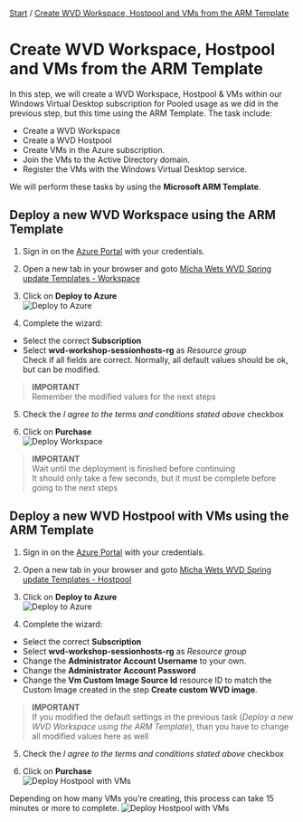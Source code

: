 [Start](/CA-Microsoft-WVD_ARM-Workshop/) / [Create WVD Workspace, Hostpool and VMs from the ARM Template](/CA-Microsoft-WVD_ARM-Workshop/Create%20WVD%20Hostpool%20and%20VMs%20using%20the%20ARM%20Template/)
# Create WVD Workspace, Hostpool and VMs from the ARM Template

In this step, we will create a WVD Workspace, Hostpool & VMs within our Windows Virtual Desktop subscription for Pooled usage as we did in the previous step, but this time using the ARM Template. The task include:

* Create a WVD Workspace
* Create a WVD Hostpool
* Create VMs in the Azure subscription.
* Join the VMs to the Active Directory domain.
* Register the VMs with the Windows Virtual Desktop service.

We will perform these tasks by using the **Microsoft ARM Template**. 

## Deploy a new WVD Workspace using the ARM Template
1. Sign in on the [Azure Portal](https://portal.azure.com) with your credentials.

2. Open a new tab in your browser and goto [Micha Wets WVD Spring update Templates - Workspace](https://github.com/michawets/WVDTemplates/tree/master/Workspace)

3. Click on **Deploy to Azure**<br/>
![Deploy to Azure](https://michawets.github.io/CA-Microsoft-WVD_ARM-Workshop/images/Github-WVD-DeployWorkspace-DeployToAzure.png)

4. Complete the wizard:
 - Select the correct **Subscription**
 - Select **wvd-workshop-sessionhosts-rg** as *Resource group*<br/>
Check if all fields are correct. Normally, all default values should be ok, but can be modified.<br/>
 > **IMPORTANT**<br/>
 > Remember the modified values for the next steps

 5. Check the *I agree to the terms and conditions stated above* checkbox

 6. Click on **Purchase**<br/>
 ![Deploy Workspace](https://michawets.github.io/CA-Microsoft-WVD_ARM-Workshop/images/AzurePortal-WVD-DeployWorkspace.png)

 > **IMPORTANT**<br/>
 > Wait until the deployment is finished before continuing<br/>
 > It should only take a few seconds, but it must be complete before going to the next steps

## Deploy a new WVD Hostpool with VMs using the ARM Template

1. Sign in on the [Azure Portal](https://portal.azure.com) with your credentials.

2. Open a new tab in your browser and goto [Micha Wets WVD Spring update Templates - Hostpool](https://github.com/michawets/WVDTemplates/tree/master/Hostpool)

3. Click on **Deploy to Azure**<br/>
![Deploy to Azure](https://michawets.github.io/CA-Microsoft-WVD_ARM-Workshop/images/Github-WVD-DeployHostpool-DeployToAzure.png)

4. Complete the wizard:
 - Select the correct **Subscription**
 - Select **wvd-workshop-sessionhosts-rg** as *Resource group*
 - Change the **Administrator Account Username** to your own.
 - Change the **Administrator Account Password**
 - Change the **Vm Custom Image Source Id** resource ID to match the Custom Image created in the step **Create custom WVD image**.<br/>
 > **IMPORTANT**<br/>
 > If you modified the default settings in the previous task (*Deploy a new WVD Workspace using the ARM Template*), than you have to change all modified values here as well

 5. Check the *I agree to the terms and conditions stated above* checkbox

 6. Click on **Purchase**<br/>
![Deploy Hostpool with VMs](https://michawets.github.io/CA-Microsoft-WVD_ARM-Workshop/images/AzurePortal-WVD-DeployHostpool.png)

Depending on how many VMs you’re creating, this process can take 15 minutes or more to complete.
![Deploy Hostpool with VMs](https://michawets.github.io/CA-Microsoft-WVD_ARM-Workshop/images/AzurePortal-WVD-CreateHostpool-ARMdeployment.png)



<script type="text/javascript">
    setTimeout(function() { 
            document.getElementById("sidebar").style.display = "none";
            document.getElementById("main-content").style.width = "90%"
            var x = document.getElementsByClassName('inner clearfix'); 
            x[0].style.width = "75%";
            var x = document.getElementsByClassName('inner'); 
            x[0].style.width = "90%";
            var x = document.getElementsByTagName('h1'); 
            x[0].style.width = "90%";
            x[0].style.textAlign = "center"
            x[0].innerHTML = "Microsoft & Cloud-Architect WVD Workshop"
        }, 250);
</script>